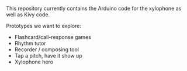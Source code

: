 This repository currently contains the Arduino code for the xylophone as well as Kivy code.

Prototypes we want to explore:

* Flashcard/call-response games
* Rhythm tutor
* Recorder / composing tool
* Tap a pitch, have it show up 
* Xylophone hero
